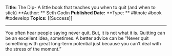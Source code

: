**Title:** The Dip- A little book that teaches you when to quit (and when to stick)
**Author: ** Seth Godin
**Published Date:**
**Type: ** #litnote #book #todevelop 
**Topics:** [[Success]] 

----

You often hear people saying never quit. But, it is not what it is. Quitting can be an excellent idea, sometimes. A better advice can be “Never quit something with great long-term potential just because you can’t deal with the stress of the moment.”